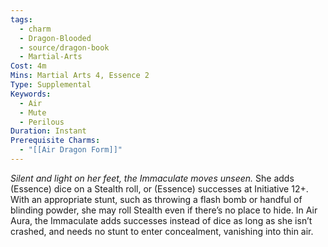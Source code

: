 ```yaml
---
tags:
  - charm
  - Dragon-Blooded
  - source/dragon-book
  - Martial-Arts
Cost: 4m
Mins: Martial Arts 4, Essence 2
Type: Supplemental
Keywords:
  - Air
  - Mute
  - Perilous
Duration: Instant
Prerequisite Charms:
  - "[[Air Dragon Form]]"
---
```

*Silent and light on her feet, the Immaculate moves unseen.*
She adds (Essence) dice on a Stealth roll, or (Essence) successes at Initiative 12+. With an appropriate stunt, such as throwing a flash bomb or handful of blinding powder, she may roll Stealth even if there’s no place to hide. 
In Air Aura, the Immaculate adds successes instead of dice as long as she isn’t crashed, and needs no stunt to enter concealment, vanishing into thin air.